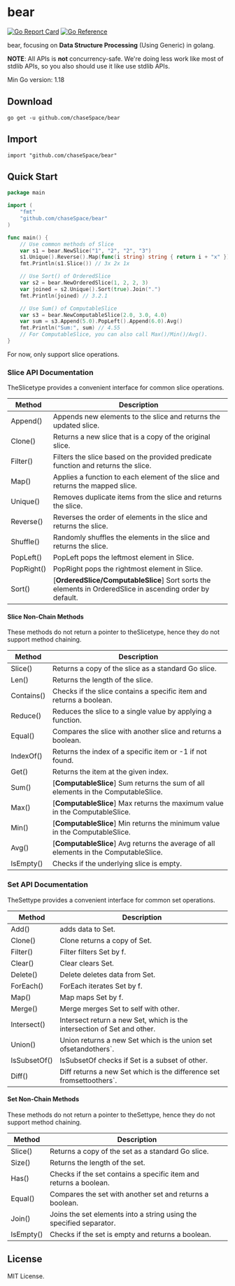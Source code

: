 # bear

[![Go Report Card](https://goreportcard.com/badge/github.com/chasespace/bear)](https://goreportcard.com/report/github.com/chaseSpace/bear)
[![Go Reference](https://pkg.go.dev/badge/github.com/chasespace/bear.svg)](https://pkg.go.dev/github.com/chaseSpace/bear)

bear, focusing on **Data Structure Processing** (Using Generic) in golang.

**NOTE**: All APIs is **not** concurrency-safe. We're doing less work like most of stdlib APIs, so you also should use
it like
use stdlib APIs.

Min Go version: 1.18

## Download

```shell
go get -u github.com/chaseSpace/bear
```

## Import

```
import "github.com/chaseSpace/bear"
```

## Quick Start

```go
package main

import (
	"fmt"
	"github.com/chaseSpace/bear"
)

func main() {
	// Use common methods of Slice
	var s1 = bear.NewSlice("1", "2", "2", "3")
	s1.Unique().Reverse().Map(func(i string) string { return i + "x" })
	fmt.Println(s1.Slice()) // 3x 2x 1x

	// Use Sort() of OrderedSlice
	var s2 = bear.NewOrderedSlice(1, 2, 2, 3)
	var joined = s2.Unique().Sort(true).Join(".")
	fmt.Println(joined) // 3.2.1

	// Use Sum() of ComputableSlice
	var s3 = bear.NewComputableSlice(2.0, 3.0, 4.0)
	var sum = s3.Append(5.0).PopLeft().Append(6.0).Avg()
	fmt.Println("Sum:", sum) // 4.55
	// For ComputableSlice, you can also call Max()/Min()/Avg().
}

```

For now, only support slice operations.

### Slice API Documentation

TheSlicetype provides a convenient interface for common slice operations.

| Method     | Description                                                                                               |
|------------|-----------------------------------------------------------------------------------------------------------|
| Append()   | Appends new elements to the slice and returns the updated slice.                                          |
| Clone()    | Returns a new slice that is a copy of the original slice.                                                 |
| Filter()   | Filters the slice based on the provided predicate function and returns the slice.                         |
| Map()      | Applies a function to each element of the slice and returns the mapped slice.                             |
| Unique()   | Removes duplicate items from the slice and returns the slice.                                             |
| Reverse()  | Reverses the order of elements in the slice and returns the slice.                                        |
| Shuffle()  | Randomly shuffles the elements in the slice and returns the slice.                                        |
| PopLeft()  | PopLeft pops the leftmost element in Slice.                                                               |
| PopRight() | PopRight pops the rightmost element in Slice.                                                             |
| Sort()     | [**OrderedSlice/ComputableSlice**] Sort sorts the elements in OrderedSlice in ascending order by default. |

#### Slice Non-Chain Methods

These methods do not return a pointer to theSlicetype, hence they do not support method chaining.

| Method     | Description                                                                           |
|------------|---------------------------------------------------------------------------------------|
| Slice()    | Returns a copy of the slice as a standard Go slice.                                   |
| Len()      | Returns the length of the slice.                                                      |
| Contains() | Checks if the slice contains a specific item and returns a boolean.                   |
| Reduce()   | Reduces the slice to a single value by applying a function.                           |
| Equal()    | Compares the slice with another slice and returns a boolean.                          |
| IndexOf()  | Returns the index of a specific item or -1 if not found.                              |
| Get()      | Returns the item at the given index.                                                  |
| Sum()      | [**ComputableSlice**] Sum returns the sum of all elements in the ComputableSlice.     |
| Max()      | [**ComputableSlice**] Max returns the maximum value in the ComputableSlice.           |
| Min()      | [**ComputableSlice**] Min returns the minimum value in the ComputableSlice.           |
| Avg()      | [**ComputableSlice**] Avg returns the average of all elements in the ComputableSlice. |
| IsEmpty()  | Checks if the underlying slice is empty.                                              |

### Set API Documentation

TheSettype provides a convenient interface for common set operations.

| Method       | Description                                                             |
|--------------|-------------------------------------------------------------------------|
| Add()        | adds data to Set.                                                       |
| Clone()      | Clone returns a copy of Set.                                            |
| Filter()     | Filter filters Set by f.                                                |
| Clear()      | Clear clears Set.                                                       |
| Delete()     | Delete deletes data from Set.                                           |
| ForEach()    | ForEach iterates Set by f.                                              |
| Map()        | Map maps Set by f.                                                      |
| Merge()      | Merge merges Set to self with other.                                    |
| Intersect()  | Intersect return a new Set, which is the intersection of Set and other. |
| Union()      | Union returns a new Set which is the union set ofsetandothers`.         |
| IsSubsetOf() | IsSubsetOf checks if Set is a subset of other.                          |
| Diff()       | Diff returns a new Set which is the difference set fromsettoothers`.    |

#### Set Non-Chain Methods

These methods do not return a pointer to theSettype, hence they do not support method chaining.

| Method    | Description                                                         |
|-----------|---------------------------------------------------------------------|
| Slice()   | Returns a copy of the set as a standard Go slice.                   |
| Size()    | Returns the length of the set.                                      |
| Has()     | Checks if the set contains a specific item and returns a boolean.   |
| Equal()   | Compares the set with another set and returns a boolean.            |
| Join()    | Joins the set elements into a string using the specified separator. |
| IsEmpty() | Checks if the set is empty and returns a boolean.                   |

## License

MIT License.